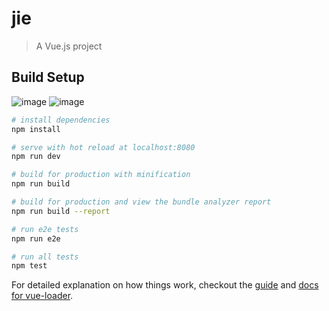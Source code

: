 # jie

> A Vue.js project

## Build Setup

![image](http://upload-images.jianshu.io/upload_images/3977426-33eea25edefe51c7.png?imageMogr2/auto-orient/strip%7CimageView2/2/w/1240)
![image](http://upload-images.jianshu.io/upload_images/3977426-4ad3bbd217bab0a9.png?imageMogr2/auto-orient/strip%7CimageView2/2/w/1240)

``` bash
# install dependencies
npm install

# serve with hot reload at localhost:8080
npm run dev

# build for production with minification
npm run build

# build for production and view the bundle analyzer report
npm run build --report

# run e2e tests
npm run e2e

# run all tests
npm test
```

For detailed explanation on how things work, checkout the [guide](http://vuejs-templates.github.io/webpack/) and [docs for vue-loader](http://vuejs.github.io/vue-loader).
